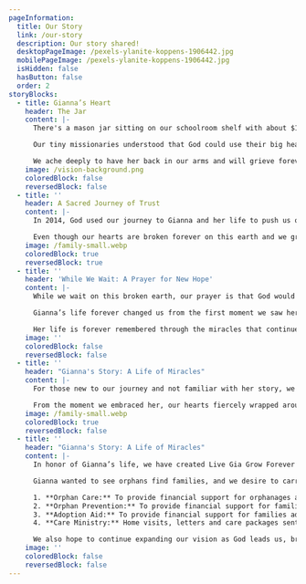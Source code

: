 ```yaml
---
pageInformation:
  title: Our Story
  link: /our-story
  description: Our story shared!
  desktopPageImage: /pexels-ylanite-koppens-1906442.jpg
  mobilePageImage: /pexels-ylanite-koppens-1906442.jpg
  isHidden: false
  hasButton: false
  order: 2
storyBlocks:
  - title: Gianna’s Heart
    header: The Jar
    content: |-
      There's a mason jar sitting on our schoolroom shelf with about $12 in it. Just a month before Gianna went to heaven, she—along with Tahlia and Hudson—started a Farm Fresh egg business to raise money for babies in China who needed surgeries and families to adopt them. Every time they sold a dozen eggs, they would eagerly run to place the money in the jar and pray for the orphans in China, asking God that the money would one day help.

      Our tiny missionaries understood that God could use their big hearts to change the world. The jar still sits there, but that $12 has multiplied in countless, unimaginable ways, even in the depths of our wilderness. It was Gia's hand that was the last to place money in the jar, and both my heart aches and rejoices as I think of how many lives have been touched by Gianna's big heart and her legacy of light. I see that jar as a visual miracle, like the loaves and fish that continue to be poured out from her life, pointing others straight to the Gospel. God has multiplied that $12 with miracles of new life and hope that continue to grow in honor of our tiny missionary.

      We ache deeply to have her back in our arms and will grieve forever until that glorious day when we hold her again on the shores of eternity and all that is wrong will be made right again. Living with her absence on earth remains the worst pain imaginable. We lean every day into our God who promises eternal life from death, and we await, with hope, the day when He will make all things new!
    image: /vision-background.png
    coloredBlock: false
    reversedBlock: false
  - title: ''
    header: A Sacred Journey of Trust
    content: |-
      In 2014, God used our journey to Gianna and her life to push us off the comfortable shores of easy faith and into the deep waters of what it truly means to trust God, surrender all, and follow His heart straight into her broken heart. Her broken heart rescued us from a safe, comfortable faith. God gave us the grace to say a brave "YES" to her life, and we were able to see His glory through all our weaknesses.

      Even though our hearts are broken forever on this earth and we grieve beyond comprehension, we would not trade this overwhelming pain if it meant never knowing the overwhelming, radical joy of being hers forever. Loving will always be risky, but love always wins. Her life is a miracle and a testimony to the greatness of our God! What an honor it is to be her family forever, for all eternity!
    image: /family-small.webp
    coloredBlock: true
    reversedBlock: true
  - title: ''
    header: 'While We Wait: A Prayer for New Hope'
    content: |-
      While we wait on this broken earth, our prayer is that God would use our pain to birth new hope from her forever life! We ask God to bring new life from her life, new beauty from her beauty, and new light from all her light.

      Gianna’s life forever changed us from the first moment we saw her face. Her love wrecked our lives, and we are forever different. We choose, even in our grief, to let her life grow ours, teaching us to live bravely and invest our treasures in heaven, not on earth.

      Her life is forever remembered through the miracles that continue to bloom because of her radiant life! She is eternally carried, spoken about, and forever loved.
    image: ''
    coloredBlock: false
    reversedBlock: false
  - title: ''
    header: "Gianna's Story: A Life of Miracles"
    content: |-
      For those new to our journey and not familiar with her story, we adopted Gianna in 2014 from Lily's House (formerly Harmony House) in China. Born with a major heart defect (she had only half a heart), Gianna's health was fragile. It was truly a love explosion at first sight, but not without fear for the unpredictable and unknown road ahead. However, I am so thankful fear did not win…oh, how we would have missed so much goodness and beauty by staying safe!

      From the moment we embraced her, our hearts fiercely wrapped around her broken heart, and we knew we had been changed forever simply by holding such a precious miracle. We jumped off a cliff, trusting completely, knowing this holy collision of our lives would forever change our trajectory. We knew this moment was sacred and would be marked on our hearts eternally, and there was no going back. We would be different forever—never the same again—never satisfied with life on the shore, but out in the deep, seeing God bigger than we ever had. Her life wrecked us in all the right and radical ways. Oh, what a beautiful gift she is!
    image: /family-small.webp
    coloredBlock: true
    reversedBlock: false
  - title: ''
    header: "Gianna's Story: A Life of Miracles"
    content: |-
      In honor of Gianna’s life, we have created Live Gia Grow Forever Foundation (now known as Gia’s Hope). This foundation is birthed from her heartbeat and carries on her legacy of hope for orphans and families. Support for Lily’s House: We help fund Lily’s House, the foster home that cared for Gianna, in honor of her life. Adoption Grants: We provide financial support to families working to bring children home. Every adoption story is a story of redemption, faith, and hope. We are honored to come alongside these families.

      Gianna wanted to see orphans find families, and we desire to carry out that mission. Through this foundation, we have 4 primary purposes:

      1. **Orphan Care:** To provide financial support for orphanages and foster homes caring for orphans
      2. **Orphan Prevention:** To provide financial support for families in crisis to prevent orphans from being abandoned.
      3. **Adoption Aid:** To provide financial support for families adopting children.
      4. **Care Ministry:** Home visits, letters and care packages sent to those who walk the road of grief, loss, and adoption.

      We also hope to continue expanding our vision as God leads us, bringing even more hope to families and orphans in honor of Gianna’s life.
    image: ''
    coloredBlock: false
    reversedBlock: false
---
```


